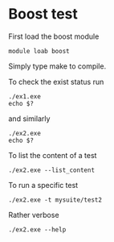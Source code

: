 # Boost test

First load the boost module

```
module loab boost
```

Simply type make to compile.

To check the exist status run

```
./ex1.exe
echo $?
```

and similarly
```
./ex2.exe
echo $?
```

To list the content of a test
```
./ex2.exe --list_content
```

To run a specific test
```
./ex2.exe -t mysuite/test2
```

Rather verbose
```
./ex2.exe --help
```
